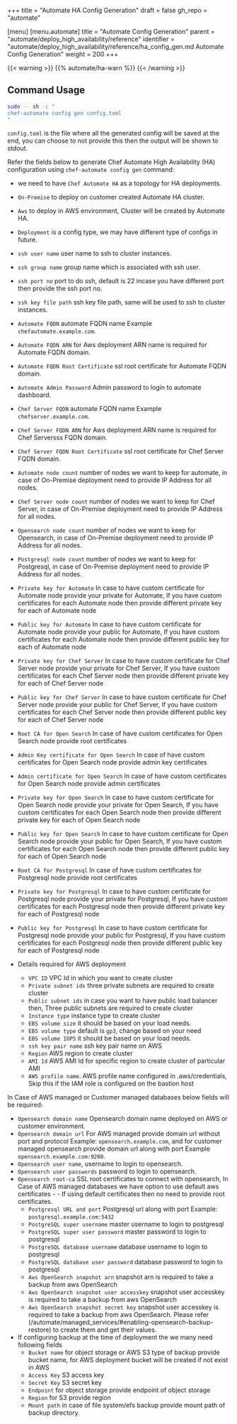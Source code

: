 +++
title = "Automate HA Config Generation"
draft = false
gh_repo = "automate"

[menu]
  [menu.automate]
    title = "Automate Config Generation"
    parent = "automate/deploy_high_availability/reference"
    identifier = "automate/deploy_high_availability/reference/ha_config_gen.md Automate Config Generation"
    weight = 200
+++

{{< warning >}}
 {{% automate/ha-warn %}}
{{< /warning >}}

## Command Usage

```bash
sudo -- sh -c "
chef-automate config gen config.toml
"
```

`config.toml` is the file where all the generated config will be saved at the end, you can choose to not provide this then the output will be shown to stdout.

Refer the fields below to generate Chef Automate High Availability (HA) configuration using `chef-automate config gen` command:

- we need to have `Chef Automate HA` as a topology for HA deployments.
- `On-Premise` to deploy on customer created Automate HA cluster.
- `Aws` to deploy in AWS environment, Cluster will be created by Automate HA.
- `Deployment` is a config type, we may have different type of configs in future.
- `ssh user name` user name to ssh to cluster instances.
- `ssh group name` group name which is associated with ssh user.
- `ssh port no` port to do ssh, default is 22 incase you have different port then provide the ssh port no.
- `ssh key file path` ssh key file path, same will be used to ssh to cluster instances.
- `Automate FQDN` automate FQDN name Example `chefautomate.example.com`.
- `Automate FQDN ARN` for Aws deployment ARN name is required for Automate FQDN domain.
- `Automate FQDN Root Certificate` ssl root certificate for Automate FQDN domain.
- `Automate Admin Password` Admin password to login to automate dashboard.
- `Chef Server FQDN` automate FQDN name Example `chefserver.example.com`.
- `Chef Server FQDN ARN` for Aws deployment ARN name is required for Chef Serversss FQDN domain.
- `Chef Server FQDN Root Certificate` ssl root certificate for Chef Server FQDN domain.
- `Automate node count` number of nodes we want to keep for automate, in case of On-Premise deployment need to provide IP Address for all nodes.
- `Chef Server node count` number of nodes we want to keep for Chef Server, in case of On-Premise deployment need to provide IP Address for all nodes.
- `Opensearch node count` number of nodes we want to keep for Opensearch, in case of On-Premise deployment need to provide IP Address for all nodes.
- `Postgresql node count` number of nodes we want to keep for Postgresql, in case of On-Premise deployment need to provide IP Address for all nodes.
- `Private key for Automate` In case to have custom certificate for Automate node provide your private for Automate, If you have custom certificates for each Automate node then provide different private key for each of Automate node
- `Public key for Automate` In case to have custom certificate for Automate node provide your public for Automate, If you have custom certificates for each Automate node then provide different public key for each of Automate node

- `Private key for Chef Server` In case to have custom certificate for Chef Server node provide your private for Chef Server, If you have custom certificates for each Chef Server node then provide different private key for each of Chef Server node
- `Public key for Chef Server` In case to have custom certificate for Chef Server node provide your public for Chef Server, If you have custom certificates for each Chef Server node then provide different public key for each of Chef Server node

- `Root CA for Open Search` In case of have custom certificates for Open Search node provide root certificates
- `Admin Key certificate for Open Search` In case of have custom certificates for Open Search node provide admin key certificates
- `Admin certificate for Open Search` In case of have custom certificates for Open Search node provide admin certificates
- `Private key for Open Search` In case to have custom certificate for Open Search node provide your private for Open Search, If you have custom certificates for each Open Search node then provide different private key for each of Open Search node
- `Public key for Open Search` In case to have custom certificate for Open Search node provide your public for Open Search, If you have custom certificates for each Open Search node then provide different public key for each of Open Search node

- `Root CA for Postgresql` In case of have custom certificates for Postgresql node provide root certificates
- `Private key for Postgresql` In case to have custom certificate for Postgresql node provide your private for Postgresql, If you have custom certificates for each Postgresql node then provide different private key for each of Postgresql node
- `Public key for Postgresql` In case to have custom certificate for Postgresql node provide your public for Postgresql, If you have custom certificates for each Postgresql node then provide different public key for each of Postgresql node

- Details required for AWS deployment
  - `VPC ID` VPC Id in which you want to create cluster
  - `Private subnet ids` three private subnets are required to create cluster
  - `Public subnet ids` in case you want to have public load balancer then, Three public subnets are required to create cluster
  - `Instance type` instance type to create cluster
  - `EBS volume size` it should be based on your load needs.
  - `EBS volume type` default is `gp3`, change based on your need
  - `EBS volume IOPS` it should be based  on your load needs.
  - `ssh key pair name` ssh key pair name on AWS
  - `Region` AWS region to create cluster
  - `AMI Id` AWS AMI Id for specific region to create cluster of particular AMI
  - `AWS profile name`. AWS profile name configured in .aws/credentials, Skip this if the IAM role is configured on the bastion host

In Case of AWS managed or Customer managed databases below fields will be required:

- `Opensearch domain name` Opensearch domain name deployed on AWS or customer environment.
- `Opensearch domain url` For AWS managed provide domain url without port and protocol Example: `opensearch.example.com`, and for customer managed opensearch provide domain url along with port Example `opensearch.example.com:9200`.
- `Opensearch user name`, username to login to opensearch.
- `Opensearch user passwords` password to login to opensearch.
- `Opensearch root-ca` SSL root certificates to connect with opensearch, In Case of AWS managed databases we have option to use default aws certificates - - If using default certificates then no need to provide root certificates.
  - `Postgresql URL and port` Postgresql url along with port Example: `postgresql.example.com:5432`
  - `PostgreSQL super username` master username to login to postgresql
  - `PostgreSQL super user password` master password to login to postgresql
  - `PostgreSQL database username` database username to login to postgresql
  - `PostgreSQL database user password` database password to login to postgresql
  - `Aws OpenSearch snapshot arn` snapshot arn is required to take a backup from aws OpenSearch
  - `Aws OpenSearch snapshot user accesskey` snapshot user accesskey is required to take a backup from aws OpenSearch
  - `Aws OpenSearch snapshot secret key` snapshot user accesskey is required to take a backup from aws OpenSearch. Please refer (/automate/managed_services/#enabling-opensearch-backup-restore) to create them and get their values.
- If configuring backup at the time of deployment the  we many need following fields
  - `Bucket name` for object storage or AWS S3 type of backup provide bucket name, for AWS deployment bucket will be created if not exist in AWS
  - `Access Key` S3 access key
  - `Secret Key` S3 secret key
  - `Endpoint` for object storage provide endpoint of object storage
  - `Region` for S3 provide region
  - `Mount path` in case of file system/efs backup provide mount path of backup directory.
